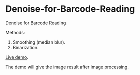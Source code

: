 # Denoise-for-Barcode-Reading

Denoise for Barcode Reading


Methods:

1. Smoothing (median blur).
2. Binarization.


[Live demo](http://tony-xlh.github.io/Denoise-for-Barcode-Reading/).

The demo will give the image result after image processing.
